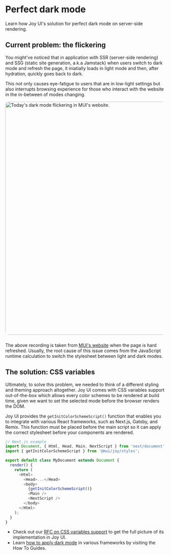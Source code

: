 # Perfect dark mode

<p class="description">Learn how Joy UI's solution for perfect dark mode on server-side rendering.</p>

## Current problem: the flickering

You might've noticed that in application with SSR (server-side rendering) and SSG (static site generation, a.k.a Jamstack) when users switch to dark mode and refresh the page, it iniatially loads in light mode and then, after hydration, quickly goes back to dark.

This not only causes eye-fatigue to users that are in low-light settings but also interrupts browsing experience for those who interact with the website in the in-between of modes changing.

<img src="https://media.giphy.com/media/9hvxemkpotSiQGzLo8/giphy.gif" style="border-radius: 10px; display: block; width: 730px; margin-inline: auto; margin-bottom: 24px;" alt="Today's dark mode flickering in MUI's website." />

The above recording is taken from [MUI's website](https://mui.com/) when the page is hard refreshed.
Usually, the root cause of this issue comes from the JavaScript runtime calculation to switch the stylesheet between light and dark modes.

## The solution: CSS variables

Ultimately, to solve this problem, we needed to think of a different styling and theming approach altogether.
Joy UI comes with CSS variables support out-of-the-box which allows every color schemes to be rendered at build time, given we want to set the selected mode before the browser renders the DOM.

Joy UI provides the `getInitColorSchemeScript()` function that enables you to integrate with various React frameworks, such as Next.js, Gatsby, and Remix.
This function must be placed before the main script so it can apply the correct stylesheet before your components are rendered.

```js
// Next.js example
import Document, { Html, Head, Main, NextScript } from 'next/document';
import { getInitColorSchemeScript } from '@mui/joy/styles';

export default class MyDocument extends Document {
  render() {
    return (
      <Html>
        <Head>...</Head>
        <body>
          {getInitColorSchemeScript()}
          <Main />
          <NextScript />
        </body>
      </Html>
    );
  }
}
```

- Check out our [RFC on CSS variables support](https://github.com/mui/material-ui/issues/27651) to get the full picture of its implementation in Joy UI.
- Learn [how to apply dark mode](/joy-ui/guides/apply-dark-mode/) in various frameworks by visiting the How To Guides.
